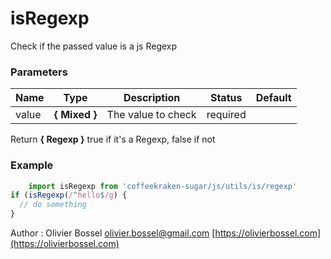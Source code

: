 # isRegexp

Check if the passed value is a js Regexp


### Parameters
Name  |  Type  |  Description  |  Status  |  Default
------------  |  ------------  |  ------------  |  ------------  |  ------------
value  |  **{ Mixed }**  |  The value to check  |  required  |

Return **{ Regexp }** true if it's a Regexp, false if not

### Example
```js
	import isRegexp from 'coffeekraken-sugar/js/utils/is/regexp'
if (isRegexp(/^hello$/g) {
  // do something
}
```
Author : Olivier Bossel [olivier.bossel@gmail.com](mailto:olivier.bossel@gmail.com) [https://olivierbossel.com](https://olivierbossel.com)